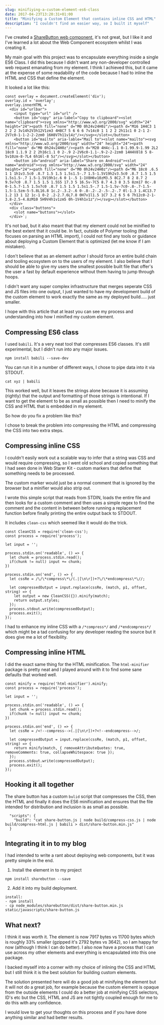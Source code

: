 ```yaml
---
slug: minifiying-a-custom-element-es6-class
date: 2017-04-23T13:20:31+01:00
title: "Minifying a Custom Element that contains inline CSS and HTML"
description: "I couldn't find an easier way, so I built it myself"
---
```


I've created a [ShareButton web
component](/creating-a-share-button-web-component/), it's not great, but I like
it and I've learned a lot about the Web Component ecosystem whilst I was
creating it.

My main goal with this project was to encapsulate everything inside a single ES6
Class. I did this because I didn't want any non-developer controlled web request
emanating from my element. I think I achieved this, but it came at the expense
of some readability of the code because I had to inline the HTML and CSS that
define the element.

It looked a lot like this:

```
const overlay = document.createElement('div');
overlay.id = 'overlay';
overlay.innerHTML = `
  <div id="urlbar">
    <input type="url" id="url" />
    <button id="copy" aria-label="Copy to clipboard"><slot name="clipboard"><svg xmlns="http://www.w3.org/2000/svg" width="24" height="24"><path fill="none" d="M0 0h24v24H0z"/><path d="M16 1H4C3 1 2 2 2 3v14h2V3h12V1zm3 4H8C7 5 6 6 6 7v14c0 1 1 2 2 2h11c1 0 2-1 2-2V7c0-1-1-2-2-2zm0 16H8V7h11v14z"/></svg></slot></button>
    <button id="mailto" aria-lable="Mail to"><slot name="mailto"><svg xmlns="http://www.w3.org/2000/svg" width="24" height="24"><path fill="none" d="M0 0h24v24H0z"/><path d="M20 4H4c-1.1 0-1.99.9-1.99 2L2 18c0 1.1.9 2 2 2h16c1.1 0 2-.9 2-2V6c0-1.1-.9-2-2-2zm0 14H4V8l8 5 8-5v10zm-8-7L4 6h16l-8 5z"/></svg></slot></button>
    <button id="android" aria-label="Share on Android"><slot name="android"><svg xmlns="http://www.w3.org/2000/svg" width="24" height="24"><path fill="none" d="M0 0h24v24H0z"/><path d="M6 18c0 .6.5 1 1 1h1v3.5c0 .8.7 1.5 1.5 1.5s1.5-.7 1.5-1.5V19h2v3.5c0 .8.7 1.5 1.5 1.5s1.5-.7 1.5-1.5V19h1c.6 0 1-.5 1-1V8H6v10zM3.5 8C2.7 8 2 8.7 2 9.5v7c0 .8.7 1.5 1.5 1.5S5 17.3 5 16.5v-7C5 8.7 4.3 8 3.5 8zm17 0c-.8 0-1.5.7-1.5 1.5v7c0 .8.7 1.5 1.5 1.5s1.5-.7 1.5-1.5v-7c0-.8-.7-1.5-1.5-1.5zm-5-5.8L16.8 1c.2-.3.2-.6 0-.8-.2-.2-.5-.2-.7 0l-1.3 1.4C13.7 1.2 13 1 12 1c-1 0-2 .2-2.7.6L7.8 0H7v1l1.5 1C7 3.2 6 5 6 7h12c0-2-1-3.8-2.5-4.8zM10 5H9V4h1v1zm5 0h-1V4h1v1z"/></svg></slot></button>
  </div>
  <div class="buttons">
    <slot name="buttons"></slot>
  </div>`;
```

It's not bad, but it also meant that that my element could not be minified to
the best extent that it could be. In fact, outside of Polymer tooling (that
focuses on parsing an HTML import), I could not find any tools or guidance about
deploying a Custom Element that is optimized (let me know if I am mistaken).

I don't believe that as an element author I should force an entire build chain
and tooling ecosystem on to the users of my element. I also believe that I
should be able to give my users the smallest possible built file that offer's
the user a fast by default experience without them having to jump through hoops.

I didn't want any super complex infrastructure that merges seperate CSS and JS
files into one output, I just wanted to have my development build of the custom
element to work exactly the same as my deployed build..... just smaller.

I hope with this article that at least you can see my process and understanding
into how I minified my custom element.

## Compressing ES6 class

I used `babili`. It's a very neat tool that compresses ES6 classes. It's 
still experimental, but I didn't run into any major issues.

```
npm install babili --save-dev
```

You can run it in a number of different ways, I chose to pipe data into it via
STDOUT.

```
cat xyz | babili
```

This worked well, but it leaves the strings alone because it is assuming
(rightly) that the output and formatting of those strings is intentional. If I 
want to get the element to be as small as possible then I need to minify the 
CSS and HTML that is embedded in my element.

So how do you fix a problem like this?

I chose to break the problem into compressing the HTML and compressing the CSS
into two extra steps.

## Compressing inline CSS

I couldn't easily work out a scalable way to infer that a string was CSS and
would require compressing, so I went old school and copied something that I had
seen done in Web Starer Kit - custom markers that define that something needs to
be processed. 

The custom marker would just be a normal comment that is ignored by the browser
but a minifier would also strip out.

I wrote this simple script that reads from STDIN, loads the entire file and then
looks for a custom comment and then uses a simple regex to find the comment and
the content in between before running a replacement function before finally
printing the entire output back to STDOUT.

It includes `clean-css` which seemed like it would do the trick.

```
const CleanCSS = require('clean-css');
const process = require('process');

let input = '';

process.stdin.on('readable', () => {
  let chunk = process.stdin.read();
  if(chunk != null) input += chunk;
})

process.stdin.on('end', () => {
  let cssRe = /\/\*compress\*\/(.|[\n\r])+?\/\*endcompress\*\//;

  let compressedOutput = input.replace(cssRe, (match, p1, offset, string) => {
    let output = new CleanCSS({}).minify(match);
    return output.styles; 
  });
  process.stdout.write(compressedOutput);
  process.exit();
});
```

I had to enhance my inline CSS with a `/*compress*/` and `/*endcompress*/` which
might be a tad confusing for any developer reading the source but it does give
me a lot of flexibility.

## Compressing inline HTML

I did the exact same thing for the HTML minification. The `html-minifier`
package is pretty neat and I played around with it to find some sane defaults
that worked well.

```
const minify = require('html-minifier').minify;
const process = require('process');

let input = '';

process.stdin.on('readable', () => {
  let chunk = process.stdin.read();
  if(chunk != null) input += chunk;
})

process.stdin.on('end', () => {
  let cssRe = /<!--compress-->(.|[\n\r])+?<!--endcompress-->/;

  let compressedOutput = input.replace(cssRe, (match, p1, offset, string) => {
    return minify(match, { removeAttributeQuotes: true, removeComments: true, collapseWhitespace: true });
  });
  process.stdout.write(compressedOutput);
  process.exit();
});
```

## Hooking it all together

The share button has a custom `bulid` script that compresses the CSS, then the
HTML and finally it does the ES6 minification and ensures that the file intended
for distribution and inclusion is as small as possible.

```
  "scripts": {
    "build": "cat share-button.js | node build/compress-css.js | node build/compress-html.js | babili > dist/share-button.min.js"
  }
```

## Integrating it in to my blog

I had intended to write a rant about deploying web components, but it was pretty
simple in the end.

1. Install the element in to my project

```
npm install sharebutton --save
```

2. Add it into my build deployment.

```
install:
- npm install
- cp node_modules/sharebutton/dist/share-button.min.js static/javascripts/share-button.js
```

## What next?

I think it was worth it. The element is now 7917 bytes vs 11700 bytes which is
roughly 33% smaller (gzipped it's 2792 bytes vs 3642), so I am happy for now
(although I think I can do better). I also now have a process that I can use
across my other elements and everything is encapsulated into this one package.

I backed myself into a corner with my choice of inlining the CSS and HTML but I
still think it is the best solution for building custom elements.

The solution presented here will do a good job at minifying the element but it
will not do a great job, for example because the custom element is opaque from 
the outside elements I could do a better job at minifying CSS selectors, ID's
etc but the CSS, HTML and JS are not tightly coupled enough for me to do this
with any confidence.

I would love to get your thoughts on this process and if you have done anything
similar and had better results.